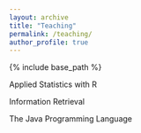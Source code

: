 ```yaml
---
layout: archive
title: "Teaching"
permalink: /teaching/
author_profile: true
---
```


{% include base_path %}

Applied Statistics with R

Information Retrieval

The Java Programming Language
